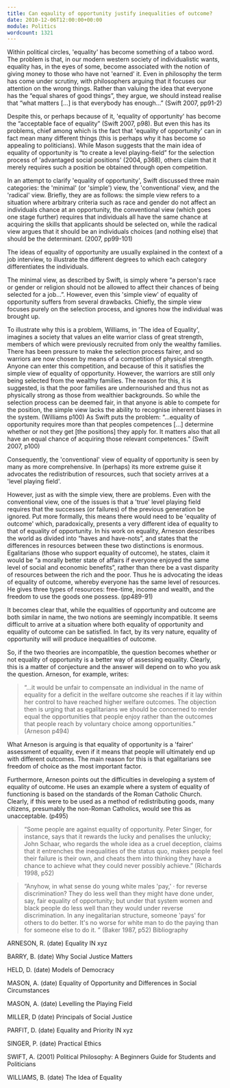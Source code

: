 ```yaml
---
title: Can eqaulity of opportunity justify inequalities of outcome?
date: 2010-12-06T12:00:00+00:00
module: Politics
wordcount: 1321
---
```


Within political circles, 'equality' has become something of a taboo word. The problem is that, in our modern western society of individualistic wants, equality has, in the eyes of some, become associated with the notion of giving money to those who have not 'earned' it. Even in philosophy the term has come under scrutiny, with philosophers arguing that it focuses our attention on the wrong things. Rather than valuing the idea that everyone has the “equal shares of good things”, they argue, we should instead realise that “what matters […] is that everybody has enough...” (Swift 2007, pp91-2)

Despite this, or perhaps because of it, 'equality of opportunity' has become the “acceptable face of equality” (Swift 2007, p98). But even this has its problems, chief among which is the fact that 'equality of opportunity' can in fact mean many different things (this is perhaps why it has become so appealing to politicians). While Mason suggests that the main idea of equality of opportunity is “to create a level playing-field” for the selection process of 'advantaged social positions' (2004, p368), others claim that it merely requires such a position be obtained through open competition.

In an attempt to clarify 'equality of opportunity', Swift discussed three main categories: the 'minimal' (or 'simple') view, the 'conventional' view, and the 'radical' view. Briefly, they are as follows: the simple view refers to a situation where arbitrary criteria such as race and gender do not affect an individuals chance at an opportunity, the conventional view (which goes one stage further) requires that individuals all have the same chance at acquiring the skills that applicants should be selected on, while the radical view argues that it should be an individuals choices (and nothing else) that should be the determinant. (2007, pp99-101)

The ideas of equality of opportunity are usually explained in the context of a job interview, to illustrate the different degrees to which each category differentiates the individuals.

The minimal view, as described by Swift, is simply where “a person's race or gender or religion should not be allowed to affect their chances of being selected for a job...”. However, even this 'simple view' of equality of opportunity suffers from several drawbacks. Chiefly, the simple view focuses purely on the selection process, and ignores how the individual was brought up.

To illustrate why this is a problem, Williams, in 'The idea of Equality', imagines a society that values an elite warrior class of great strength, members of which were previously recruited from only the wealthy families. There has been pressure to make the selection process fairer, and so warriors are now chosen by means of a competition of physical strength. Anyone can enter this competition, and because of this it satisfies the simple view of equality of opportunity. However, the warriors are still only being selected from the wealthy families. The reason for this, it is suggested, is that the poor families are undernourished and thus not as physically strong as those from wealthier backgrounds. So while the selection process can be deemed fair, in that anyone is able to compete for the position, the simple view lacks the ability to recognise inherent biases in the system. (Williams p100) As Swift puts the problem:
“...equality of opportunity requires more than that peoples competences […] determine whether or not they get [the positions] they apply for. It matters also that all have an equal chance of acquiring those relevant competences.”
(Swift 2007, p100)

Consequently, the 'conventional' view of equality of opportunity is seen by many as more comprehensive. In (perhaps) its more extreme guise it advocates the redistribution of resources, such that society arrives at a 'level playing field'.

However, just as with the simple view, there are problems. Even with the conventional view, one of the issues is that a 'true' level playing field requires that the successes (or failures) of the previous generation be ignored. Put more formally, this means there would need to be 'equality of outcome' which, paradoxically, presents a very different idea of equality to that of equality of opportunity. In his work on equality, Arneson describes the world as divided into “haves and have-nots”, and states that the differences in resources between these two distinctions is enormous. Egalitarians (those who support equality of outcome), he states, claim it would be “a morally better state of affairs if everyone enjoyed the same level of social and economic benefits”, rather than there be a vast disparity of resources between the rich and the poor. Thus he is advocating the ideas of equality of outcome, whereby everyone has the same level of resources. He gives three types of resources: free-time, income and wealth, and the freedom to use the goods one possess. (pp489-91)

It becomes clear that, while the equalities of opportunity and outcome are both similar in name, the two notions are seemingly incompatible. It seems difficult to arrive at a situation where both equality of opportunity and equality of outcome can  be satisfied. In fact, by its very nature, equality of opportunity will will produce inequalities of outcome.

So, if the two theories are incompatible, the question becomes whether or not equality of opportunity is a better way of assessing equality. Clearly, this is a matter of conjecture and the answer will depend on to who you ask the question. Arneson, for example, writes:

> “...it would be unfair to compensate an individual in the name of equality for a deficit in the welfare outcome she reaches if it lay within her control to have reached higher welfare outcomes. The objection then is urging that as egalitarians we should be concerned to render equal the opportunities that people enjoy rather than the outcomes that people reach by voluntary choice among opportunities.”
(Arneson p494)

What Arneson is arguing is that equality of opportunity is a 'fairer' assessment of equality, even if it means that people will ultimately end up with different outcomes. The main reason for this is that egalitarians see freedom of choice as the most important factor.

Furthermore, Arneson points out the difficulties in developing a system of equality of outcome. He uses an example where a system of equality of functioning is based on the standards of the Roman Catholic Church. Clearly, if this were to be used as a method of redistributing goods, many citizens, presumably the non-Roman Catholics, would see this as unacceptable. (p495)

> “Some people are against equality of opportunity. Peter Singer, for instance, says that it rewards the lucky and penalises the unlucky; John Schaar, who regards the whole idea as a cruel deception, claims that it entrenches the inequalities of the status quo, makes people feel their failure is their own, and cheats them into thinking they have a chance to achieve what they could never possibly achieve.” (Richards 1998, p52)

> “Anyhow, in what sense do young white males 'pay,' · for reverse discrimination? They do less well than they might have done under, say, fair equality of opportunity; but under that system women and black people do less well than they would under reverse discrimination. In any inegalitarian structure, someone 'pays' for others to do better. It's no worse for white man to do the paying than for someone else to do it. ” (Baker 1987, p52)
Bibliography

ARNESON, R. (date) Equality IN xyz

BARRY, B. (date) Why Social Justice Matters

HELD, D. (date) Models of Democracy

MASON, A. (date) Equality of Opportunity and Differences in Social Circumstances

MASON, A. (date) Levelling the Playing Field

MILLER, D (date) Principals of Social Justice

PARFIT, D. (date) Equality and Priority IN xyz

SINGER, P. (date) Practical Ethics

SWIFT, A. (2001) Political Philosophy: A Beginners Guide for Students and Politicians

WILLIAMS, B. (date) The Idea of Equality

